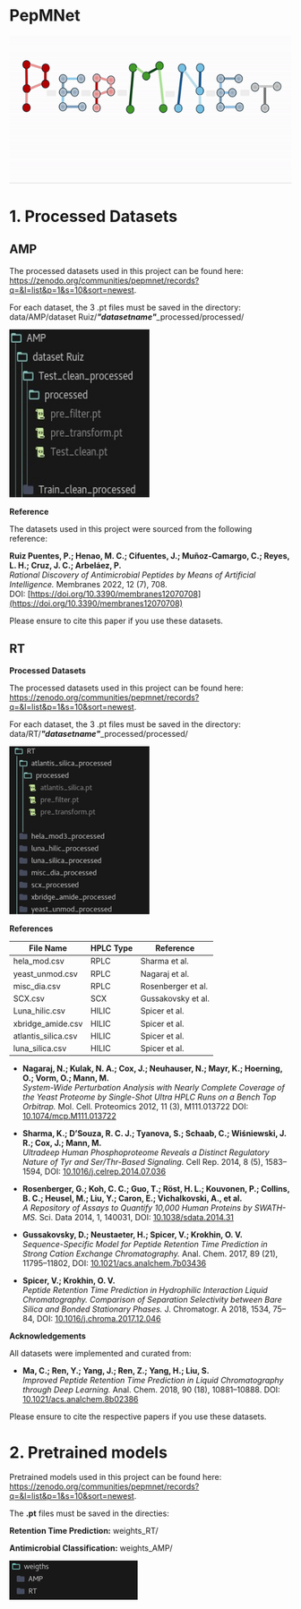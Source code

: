 # PepMNet
![](https://github.com/danielgarzonotero/PepMNet/blob/main/PepMNet.gif)

# 1. Processed Datasets

## AMP

The processed datasets used in this project can be found here:
https://zenodo.org/communities/pepmnet/records?q=&l=list&p=1&s=10&sort=newest.


For each dataset, the 3 .pt files must be saved in the directory:
data/AMP/dataset Ruiz/***"datasetname"***_processed/processed/

<img src="data/AMP_processed.png" alt="Descripción de la imagen" width="250" height="300"/>


**Reference**

The datasets used in this project were sourced from the following reference:

**Ruiz Puentes, P.; Henao, M. C.; Cifuentes, J.; Muñoz-Camargo, C.; Reyes, L. H.; Cruz, J. C.; Arbeláez, P.**  
*Rational Discovery of Antimicrobial Peptides by Means of Artificial Intelligence.* Membranes 2022, 12 (7), 708.  
DOI: [https://doi.org/10.3390/membranes12070708](https://doi.org/10.3390/membranes12070708)

Please ensure to cite this paper if you use these datasets.

## RT

**Processed Datasets**

The processed datasets used in this project can be found here:
https://zenodo.org/communities/pepmnet/records?q=&l=list&p=1&s=10&sort=newest.

For each dataset, the 3 .pt files must be saved in the directory:
data/RT/***"datasetname"***_processed/processed/

<img src="data/RT_processed.png" alt="Descripción de la imagen" width="250" height="300"/>



**References**

| File Name            | HPLC Type | Reference            |
|----------------------|-----------|----------------------|
| hela_mod.csv          | RPLC      | Sharma et al.        |
| yeast_unmod.csv       | RPLC      | Nagaraj et al.       |
| misc_dia.csv          | RPLC      | Rosenberger et al.   |
| SCX.csv               | SCX       | Gussakovsky et al.   |
| Luna_hilic.csv        | HILIC     | Spicer et al.        |
| xbridge_amide.csv     | HILIC     | Spicer et al.        |
| atlantis_silica.csv   | HILIC     | Spicer et al.        |
| luna_silica.csv       | HILIC     | Spicer et al.        |

- **Nagaraj, N.; Kulak, N. A.; Cox, J.; Neuhauser, N.; Mayr, K.; Hoerning, O.; Vorm, O.; Mann, M.**  
  *System-Wide Perturbation Analysis with Nearly Complete Coverage of the Yeast Proteome by Single-Shot Ultra HPLC Runs on a Bench Top Orbitrap.* Mol. Cell. Proteomics 2012, 11 (3), M111.013722 DOI: [10.1074/mcp.M111.013722](https://doi.org/10.1074/mcp.M111.013722)

- **Sharma, K.; D’Souza, R. C. J.; Tyanova, S.; Schaab, C.; Wiśniewski, J. R.; Cox, J.; Mann, M.**  
  *Ultradeep Human Phosphoproteome Reveals a Distinct Regulatory Nature of Tyr and Ser/Thr-Based Signaling.* Cell Rep. 2014, 8 (5), 1583–1594, DOI: [10.1016/j.celrep.2014.07.036](https://doi.org/10.1016/j.celrep.2014.07.036)

- **Rosenberger, G.; Koh, C. C.; Guo, T.; Röst, H. L.; Kouvonen, P.; Collins, B. C.; Heusel, M.; Liu, Y.; Caron, E.; Vichalkovski, A., et al.**  
  *A Repository of Assays to Quantify 10,000 Human Proteins by SWATH-MS.* Sci. Data 2014, 1, 140031, DOI: [10.1038/sdata.2014.31](https://doi.org/10.1038/sdata.2014.31)

- **Gussakovsky, D.; Neustaeter, H.; Spicer, V.; Krokhin, O. V.**  
  *Sequence-Specific Model for Peptide Retention Time Prediction in Strong Cation Exchange Chromatography.* Anal. Chem. 2017, 89 (21), 11795–11802, DOI: [10.1021/acs.analchem.7b03436](https://doi.org/10.1021/acs.analchem.7b03436)

- **Spicer, V.; Krokhin, O. V.**  
  *Peptide Retention Time Prediction in Hydrophilic Interaction Liquid Chromatography. Comparison of Separation Selectivity between Bare Silica and Bonded Stationary Phases.* J. Chromatogr. A 2018, 1534, 75–84, DOI: [10.1016/j.chroma.2017.12.046](https://doi.org/10.1016/j.chroma.2017.12.046)

**Acknowledgements**

All datasets were implemented and curated from:

- **Ma, C.; Ren, Y.; Yang, J.; Ren, Z.; Yang, H.; Liu, S.**  
  *Improved Peptide Retention Time Prediction in Liquid Chromatography through Deep Learning.* Anal. Chem. 2018, 90 (18), 10881–10888. DOI: [10.1021/acs.analchem.8b02386](https://doi.org/10.1021/acs.analchem.8b02386)

Please ensure to cite the respective papers if you use these datasets.

# 2. Pretrained models

Pretrained models used in this project can be found here: https://zenodo.org/communities/pepmnet/records?q=&l=list&p=1&s=10&sort=newest.

The **.pt** files must be saved in the directies: 

**Retention Time Prediction:**
weights_RT/

**Antimicrobial Classification:**
weights_AMP/

![](weigths/weigths.png)






